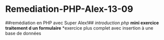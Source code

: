 # Remediation-PHP-Alex-13-09
##remédiation en PHP avec Super Alex!##
*introduction php*
__mini exercice traitement d un formulaire__
*exercice plus complet avec insertion à une base de données

